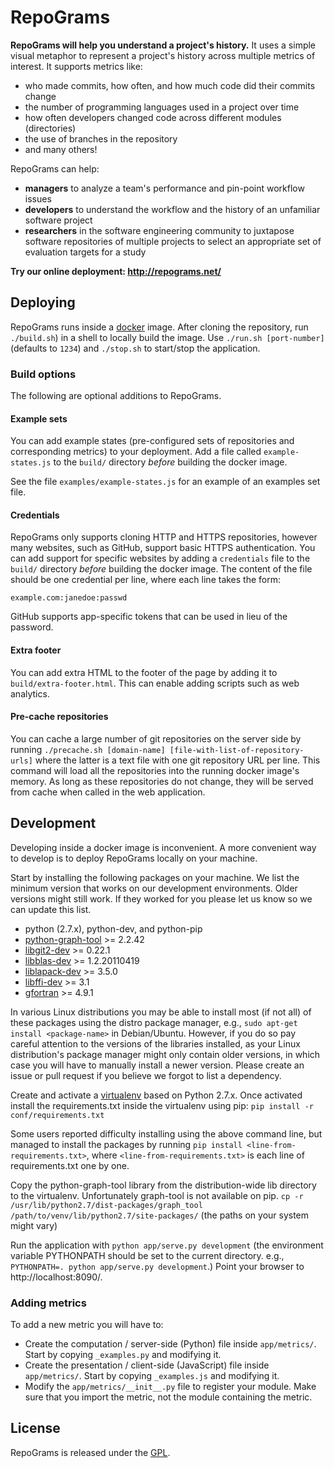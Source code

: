 # RepoGrams #

**RepoGrams will help you understand a project's history.** It uses a simple visual metaphor to represent a project's history across multiple metrics of interest. It supports metrics like:
 * who made commits, how often, and how much code did their commits change
 * the number of programming languages used in a project over time
 * how often developers changed code across different modules (directories)
 * the use of branches in the repository
 * and many others!

RepoGrams can help:
 * **managers** to analyze a team's performance and pin-point workflow issues
 * **developers** to understand the workflow and the history of an unfamiliar software project
 * **researchers** in the software engineering community to juxtapose software repositories of multiple projects to select an appropriate set of evaluation targets for a study

**Try our online deployment: http://repograms.net/**

## Deploying ##

RepoGrams runs inside a [docker](https://www.docker.com/) image. After cloning the repository, run `./build.sh`) in a
shell to locally build the image. Use `./run.sh [port-number]` (defaults to `1234`) and `./stop.sh` to start/stop the
application.

### Build options ###

The following are optional additions to RepoGrams. 

#### Example sets ####

You can add example states (pre-configured sets of repositories and corresponding metrics) to your deployment. Add a
file called `example-states.js` to the `build/` directory *before* building the docker image.

See the file `examples/example-states.js` for an example of an examples set file.

#### Credentials ####

RepoGrams only supports cloning HTTP and HTTPS repositories, however many websites, such as GitHub, support basic HTTPS
authentication. You can add support for specific websites by adding a `credentials` file to the `build/` directory
*before* building the docker image. The content of the file should be one credential per line, where each line takes the
form:

`example.com:janedoe:passwd`

GitHub supports app-specific tokens that can be used in lieu of the password.

#### Extra footer ####

You can add extra HTML to the footer of the page by adding it to `build/extra-footer.html`. This can enable adding
scripts such as web analytics.

#### Pre-cache repositories ####

You can cache a large number of git repositories on the server side by running `./precache.sh [domain-name]
[file-with-list-of-repository-urls]` where the latter is a text file with one git repository URL per line. This command
will load all the repositories into the running docker image's memory. As long as these repositories do not change, they
will be served from cache when called in the web application.


## Development ##

Developing inside a docker image is inconvenient. A more convenient way to develop is to deploy RepoGrams locally on
your machine.

Start by installing the following packages on your machine. We list the minimum version that works on our development
environments. Older versions might still work. If they worked for you please let us know so we can update this list.

* python (2.7.x), python-dev, and python-pip
* [python-graph-tool](http://graph-tool.skewed.de/) >= 2.2.42
* [libgit2-dev](https://libgit2.github.com/) >= 0.22.1
* [libblas-dev](http://www.netlib.org/blas/) >= 1.2.20110419
* [liblapack-dev](http://www.netlib.org/lapack/) >= 3.5.0
* [libffi-dev](http://sourceware.org/libffi/) >= 3.1
* [gfortran](http://gcc.gnu.org/fortran/) >= 4.9.1

In various Linux distributions you may be able to install most (if not all) of these packages using the distro package
manager, e.g., `sudo apt-get install <package-name>` in Debian/Ubuntu. However, if you do so pay careful attention to
the versions of the libraries installed, as your Linux distribution's package manager might only contain older
versions, in which case you will have to manually install a newer version. Please create an issue or pull request if
you believe we forgot to list a dependency.

Create and activate a [virtualenv](https://virtualenv.pypa.io/) based on Python 2.7.x. Once activated install the
requirements.txt inside the virtualenv using pip:
`pip install -r conf/requirements.txt`

Some users reported difficulty installing using the above command line, but managed to install the packages by running
`pip install <line-from-requirements.txt>`, where `<line-from-requirements.txt>` is each line of requirements.txt one
by one.

Copy the python-graph-tool library from the distribution-wide lib directory to the virtualenv. Unfortunately graph-tool
is not available on pip.
`cp -r /usr/lib/python2.7/dist-packages/graph_tool /path/to/venv/lib/python2.7/site-packages/`
(the paths on your system might vary)

Run the application with `python app/serve.py development` (the environment variable PYTHONPATH should be set to the
current directory. e.g., `PYTHONPATH=. python app/serve.py development`.) Point your browser to http://localhost:8090/.

### Adding metrics ###

To add a new metric you will have to:

* Create the computation / server-side (Python) file inside `app/metrics/`. Start by copying `_examples.py` and
  modifying it.
* Create the presentation / client-side (JavaScript) file inside `app/metrics/`. Start by copying `_examples.js` and
  modifying it.
* Modify the `app/metrics/__init__.py` file to register your module. Make sure that you import the metric, not the
  module containing the metric.


## License ##

RepoGrams is released under the [GPL](https://www.gnu.org/copyleft/gpl.html).
